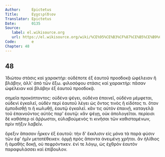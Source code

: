 ```yaml
---
Author:     Epictetus  
Title:      Εγχειρίδιον  
Translator: Epictetus  
Date:       0135  
Source:
   label: el.wikisource.org
   url: https://el.wikisource.org/wiki/%CE%95%CE%B3%CF%87%CE%B5%CE%B9%CF%81%CE%AF%CE%B4%CE%B9%CE%BF%CE%BD 
Code:       e  
Chapter: 48
---
```

##  48

Ἰδιώτου στάσις καὶ χαρακτήρ: οὐδέποτε ἐξ ἑαυτοῦ προσδοκᾷ ὠφέλειαν ἢ βλάβην,
ἀλλ' ἀπὸ τῶν ἔξω. φιλοσόφου στάσις καὶ χαρακτήρ: πᾶσαν ὠφέλειαν καὶ βλάβην ἐξ
ἑαυτοῦ προσδοκᾷ.

σημεῖα προκόπτοντος: οὐδένα ψέγει, οὐδένα ἐπαινεῖ, οὐδένα μέμφεται, οὐδενὶ
ἐγκαλεῖ, οὐδὲν περὶ ἑαυτοῦ λέγει ὡς ὄντος τινὸς ἢ εἰδότος τι. ὅταν ἐμποδισθῇ τι
ἢ κωλυθῇ, ἑαυτῷ ἐγκαλεῖ. κἄν τις αὐτὸν ἐπαινῇ, καταγελᾷ τοῦ ἐπαινοῦντος αὐτὸς
παρ' ἑαυτῷ: κἂν ψέγῃ, οὐκ ἀπολογεῖται. περίεισι δὲ καθάπερ οἱ ἄῤῥωστοι,
εὐλαβούμενός τι κινῆσαι τῶν καθισταμένων, πρὶν πῆξιν λαβεῖν.

ὄρεξιν ἅπασαν ἦρκεν ἐξ ἑαυτοῦ: τὴν δ' ἔκκλισιν εἰς μόνα τὰ παρὰ φύσιν τῶν ἐφ'
ἡμῖν μετατέθεικεν. ὁρμῇ πρὸς ἅπαντα ἀνειμένῃ χρῆται. ἂν ἠλίθιος ἢ ἀμαθὴς δοκῇ,
οὐ πεφρόντικεν. ἐνί τε λόγῳ, ὡς ἐχθρὸν ἑαυτὸν παραφυλάσσει καὶ ἐπίβουλον.


